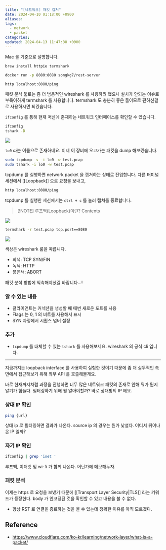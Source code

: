 ```yaml
---
title: "[네트워크] 패킷 캡처"
date: 2024-04-10 01:18:00 +0900
aliases: 
tags:
  - network
  - packet
categories: 
updated: 2024-04-13 11:47:38 +0900
---
```


Mac 을 기준으로 설명합니다.

```bash
brew install httpie termshark
```

```bash
docker run -p 8080:8080 songkg7/rest-server
```

```bash
http localhost:8080/ping
```

패킷 분석 툴로는 좀 더 범용적인 wireshark 를 사용하려 했으나 설치가 안되는 이슈로 부득이하게 termshark 를 사용합니다. termshark 도 충분히 좋은 툴이므로 편하신걸로 사용하시면 되겠습니다.

`ifconfig` 를 통해 현재 머신에 존재하는 네트워크 인터페이스를 확인할 수 있습니다.

```bash
ifconfig
tshark -D
```

![](https://i.imgur.com/NjtA2p3.png)

`lo0` 라는 이름으로 존재하네요. 이제 이 장비에 오고가는 패킷을 dump 해보겠습니다.

```bash
sudo tcpdump -v -i lo0 -w test.pcap
sudo tshark -i lo0 -w test.pcap
```

tcpdump 를 실행하면 network packet 을 캡쳐하는 상태로 진입합니다. 다른 터미널 세션에서 [[Loopback]] 으로 요청을 보내고,

```bash
http localhost:8080/ping
```

tcpdump 를 실행한 세션에서는 `ctrl + c` 를 눌러 캡쳐를 종료합니다.

> [!NOTE] 루프백(Loopback)이란?
> Contents

![](https://i.imgur.com/f7cGNTK.png)

```bash
termshark -r test.pcap tcp.port==8080
```

![](https://i.imgur.com/9R32wPz.png)

색상은 wireshark 룰을 따릅니다.

- 회색: TCP SYN/FIN
- 녹색: HTTP
- 붉은색: ABORT

패킷 분석 방법에 익숙해지셨길 바랍니다...!

### 알 수 있는 내용

- 클라이언트는 커넥션을 생성할 때 매번 새로운 포트를 사용
- Flags 는 0, 1 의 비트를 사용해서 표시
- SYN 과정에서 시퀀스 넘버 설정

### 추가

- `tcpdump` 를 대체할 수 있는 `tshark` 를 사용해보세요. wireshark 의 공식 cli 입니다.

---

지금까지는 loopback interface 를 사용하여 실험한 것이기 때문에 좀 더 실무적인 측면에서 접근해보기 위해 외부 API 를 호출해볼게요.

바로 현재까지처럼 과정을 진행하면 너무 많은 네트워크 패킷의 존재로 인해 뭐가 뭔지 알기가 힘들다. 필터링하기 위해 뭘 알아야할까? 바로 상대방의 IP 에요.

### 상대 IP 확인

```bash
ping {url}
```

상대 ip 로 필터링하면 결과가 나온다. source ip 의 경우는 뭔가 낯설다. 어디서 튀어나온 IP 일까?

### 자기 IP 확인

```bash
ifconfig | grep 'inet '
```

루프백, 이더넷 및 wi-fi 가 함께 나온다. 어딘가에 메모해두자.

### 패킷 분석

이제는 https 로 요청을 보냈기 때문에 [[Transport Layer Security|TLS]] 라는 키워드가 등장한다. body 가 인코딩된 것을 확인할 수 있고 내용을 볼 수 없다.

- 항상 RST 로 연결을 종료하는 것을 볼 수 있는데 정확한 이유를 아직 모르겠다.

## Reference

- https://www.cloudflare.com/ko-kr/learning/network-layer/what-is-a-packet/
